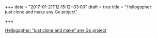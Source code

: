 +++
date = "2017-01-21T12:15:12+03:00"
draft = true
title = "Hellogopher: just clone and make any Go project"

+++

<p><a href="https://github.com/cloudflare/hellogopher">Hellogopher: "just clone and make" any Go project</a></p>
